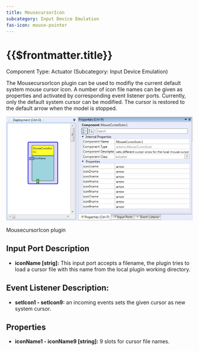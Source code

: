 ```yaml
---
title: MousecursorIcon
subcategory: Input Device Emulation
fas-icon: mouse-pointer
---
```


# {{$frontmatter.title}}

Component Type: Actuator (Subcategory: Input Device Emulation)

The MousecursorIcon plugin can be used to modifiy the current default system mouse cursor icon. A number of icon file names can be given as properties and activated by corresponding event listener ports. Currently, only the default system cursor can be modified. The cursor is restored to the default arrow when the model is stopped.

![Screenshot: MousecursorIcon plugin](./img/mousecursoricon.jpg "Screenshot: MousecursorIcon plugin")

MousecursorIcon plugin

## Input Port Description

- **iconName \[strig\]:** This input port accepts a filename, the plugin tries to load a cursor file with this name from the local plugin working directory.

## Event Listener Description:

- **setIcon1 - setIcon9:** an incoming events sets the given cursor as new system cursor.

## Properties

- **iconName1 - iconName9 \[string\]:** 9 slots for cursor file names.
